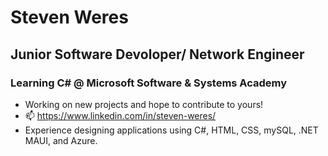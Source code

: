 # Steven Weres
## Junior Software Devoloper/ Network Engineer
### Learning C# @ Microsoft Software & Systems Academy
- Working on new projects and hope to contribute to yours!
- 📫 https://www.linkedin.com/in/steven-weres/
- Experience designing applications using C#, HTML, CSS, mySQL, .NET MAUI, and Azure. 

<!---
sgweres/sgweres is a ✨ special ✨ repository because its `README.md` (this file) appears on your GitHub profile.
You can click the Preview link to take a look at your changes.
--->
